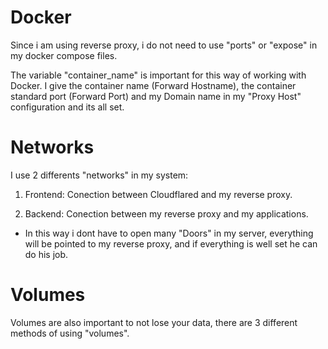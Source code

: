 # Docker

Since i am using reverse proxy, i do not need to use "ports" or "expose" in my docker compose files.

The variable "container_name" is important for this way of working with Docker. I give the container name (Forward Hostname), the container standard port (Forward Port) and my Domain name in my "Proxy Host" configuration and its all set.

# Networks
I use 2 differents "networks" in my system:

1. Frontend: Conection between Cloudflared and my reverse proxy.    

2. Backend: Conection between my reverse proxy and my applications.

- In this way i dont have to open many "Doors" in my server, everything will be pointed to my reverse proxy, and if everything is well set he can do his job.

 # Volumes
 Volumes are also important to not lose your data, there are 3 different methods of using "volumes".

